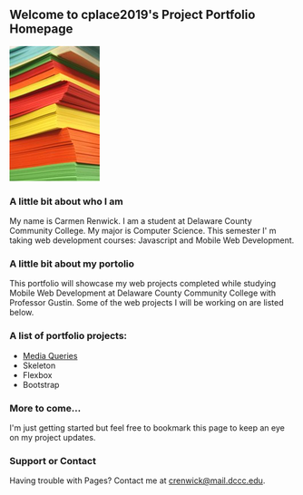 ## Welcome to cplace2019's Project Portfolio Homepage

![logo](logo.jpg)

### A little bit about who I am

My name is Carmen Renwick.  I am a student at Delaware County Community College.  My major is Computer Science.  This semester I' m taking web development courses: Javascript and Mobile Web Development.


### A little bit about my portolio

This portfolio will showcase my web projects completed while studying Mobile Web Development at Delaware County Community College with Professor Gustin.  Some of the web projects I will be working on are listed below. 


### A list of portfolio projects:

- [Media Queries](https://cplace2019.github.io/DPR241-Portfolio-Home-Page/)
- Skeleton
- Flexbox
- Bootstrap


### More to come...

I'm just getting started but feel free to bookmark this page to keep an eye on my project updates.


### Support or Contact

Having trouble with Pages?  Contact me at crenwick@mail.dccc.edu.
